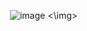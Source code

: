 <img> ![image](https://github.com/user-attachments/assets/eeaefd5c-f773-455d-a812-e2b780d54115) <\img>
